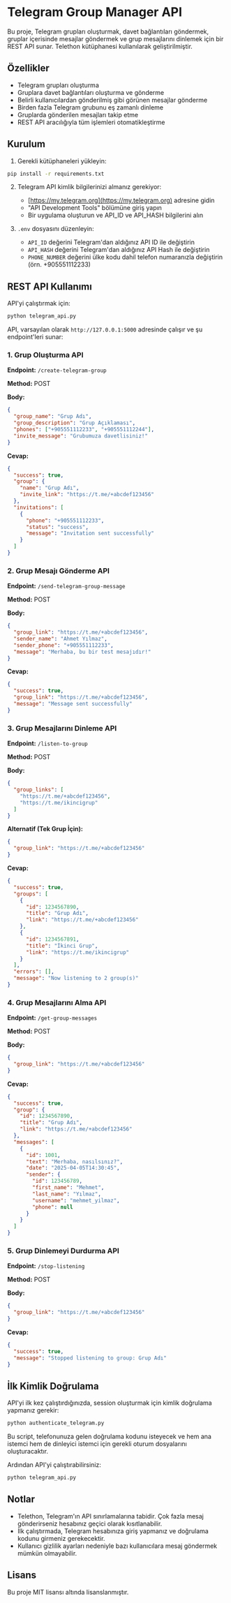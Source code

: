 # Telegram Group Manager API

Bu proje, Telegram grupları oluşturmak, davet bağlantıları göndermek, gruplar içerisinde mesajlar göndermek ve grup mesajlarını dinlemek için bir REST API sunar. Telethon kütüphanesi kullanılarak geliştirilmiştir.

## Özellikler

- Telegram grupları oluşturma
- Gruplara davet bağlantıları oluşturma ve gönderme
- Belirli kullanıcılardan gönderilmiş gibi görünen mesajlar gönderme
- Birden fazla Telegram grubunu eş zamanlı dinleme
- Gruplarda gönderilen mesajları takip etme
- REST API aracılığıyla tüm işlemleri otomatikleştirme

## Kurulum

1. Gerekli kütüphaneleri yükleyin:
```bash
pip install -r requirements.txt
```

2. Telegram API kimlik bilgilerinizi almanız gerekiyor:
   - [https://my.telegram.org](https://my.telegram.org) adresine gidin
   - "API Development Tools" bölümüne giriş yapın
   - Bir uygulama oluşturun ve API_ID ve API_HASH bilgilerini alın

3. `.env` dosyasını düzenleyin:
   - `API_ID` değerini Telegram'dan aldığınız API ID ile değiştirin
   - `API_HASH` değerini Telegram'dan aldığınız API Hash ile değiştirin
   - `PHONE_NUMBER` değerini ülke kodu dahil telefon numaranızla değiştirin (örn. +905551112233)

## REST API Kullanımı

API'yi çalıştırmak için:

```bash
python telegram_api.py
```

API, varsayılan olarak `http://127.0.0.1:5000` adresinde çalışır ve şu endpoint'leri sunar:

### 1. Grup Oluşturma API

**Endpoint:** `/create-telegram-group`

**Method:** POST

**Body:**
```json
{
  "group_name": "Grup Adı",
  "group_description": "Grup Açıklaması",
  "phones": ["+905551112233", "+905551112244"],
  "invite_message": "Grubumuza davetlisiniz!"
}
```

**Cevap:**
```json
{
  "success": true,
  "group": {
    "name": "Grup Adı",
    "invite_link": "https://t.me/+abcdef123456"
  },
  "invitations": [
    {
      "phone": "+905551112233",
      "status": "success",
      "message": "Invitation sent successfully"
    }
  ]
}
```

### 2. Grup Mesajı Gönderme API

**Endpoint:** `/send-telegram-group-message`

**Method:** POST

**Body:**
```json
{
  "group_link": "https://t.me/+abcdef123456",
  "sender_name": "Ahmet Yılmaz",
  "sender_phone": "+905551112233",
  "message": "Merhaba, bu bir test mesajıdır!"
}
```

**Cevap:**
```json
{
  "success": true,
  "group_link": "https://t.me/+abcdef123456",
  "message": "Message sent successfully"
}
```

### 3. Grup Mesajlarını Dinleme API

**Endpoint:** `/listen-to-group`

**Method:** POST

**Body:**
```json
{
  "group_links": [
    "https://t.me/+abcdef123456",
    "https://t.me/ikincigrup"
  ]
}
```

**Alternatif (Tek Grup İçin):**
```json
{
  "group_link": "https://t.me/+abcdef123456"
}
```

**Cevap:**
```json
{
  "success": true,
  "groups": [
    {
      "id": 1234567890,
      "title": "Grup Adı",
      "link": "https://t.me/+abcdef123456"
    },
    {
      "id": 1234567891,
      "title": "İkinci Grup",
      "link": "https://t.me/ikincigrup"
    }
  ],
  "errors": [],
  "message": "Now listening to 2 group(s)"
}
```

### 4. Grup Mesajlarını Alma API

**Endpoint:** `/get-group-messages`

**Method:** POST

**Body:**
```json
{
  "group_link": "https://t.me/+abcdef123456"
}
```

**Cevap:**
```json
{
  "success": true,
  "group": {
    "id": 1234567890,
    "title": "Grup Adı",
    "link": "https://t.me/+abcdef123456"
  },
  "messages": [
    {
      "id": 1001,
      "text": "Merhaba, nasılsınız?",
      "date": "2025-04-05T14:30:45",
      "sender": {
        "id": 123456789,
        "first_name": "Mehmet",
        "last_name": "Yılmaz",
        "username": "mehmet_yilmaz",
        "phone": null
      }
    }
  ]
}
```

### 5. Grup Dinlemeyi Durdurma API

**Endpoint:** `/stop-listening`

**Method:** POST

**Body:**
```json
{
  "group_link": "https://t.me/+abcdef123456"
}
```

**Cevap:**
```json
{
  "success": true,
  "message": "Stopped listening to group: Grup Adı"
}
```

## İlk Kimlik Doğrulama

API'yi ilk kez çalıştırdığınızda, session oluşturmak için kimlik doğrulama yapmanız gerekir:

```bash
python authenticate_telegram.py
```

Bu script, telefonunuza gelen doğrulama kodunu isteyecek ve hem ana istemci hem de dinleyici istemci için gerekli oturum dosyalarını oluşturacaktır.

Ardından API'yi çalıştırabilirsiniz:

```bash
python telegram_api.py
```

## Notlar

- Telethon, Telegram'ın API sınırlamalarına tabidir. Çok fazla mesaj gönderirseniz hesabınız geçici olarak kısıtlanabilir.
- İlk çalıştırmada, Telegram hesabınıza giriş yapmanız ve doğrulama kodunu girmeniz gerekecektir.
- Kullanıcı gizlilik ayarları nedeniyle bazı kullanıcılara mesaj göndermek mümkün olmayabilir.

## Lisans

Bu proje MIT lisansı altında lisanslanmıştır.